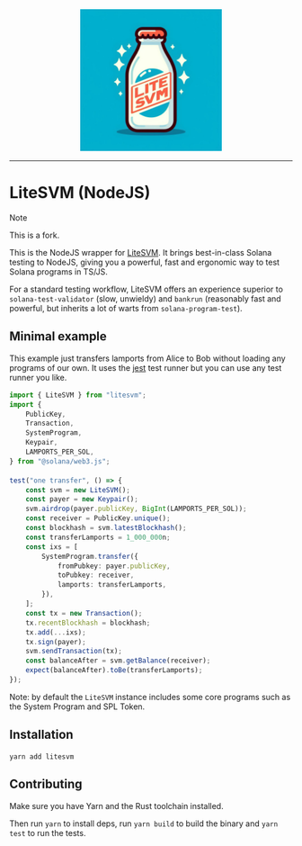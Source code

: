 <div align="center">
    <img src="https://raw.githubusercontent.com/litesvm/litesvm/master/logo.jpeg" width="50%" height="50%">
</div>

---
# LiteSVM (NodeJS)

> [!NOTE]
> This is a fork. 

This is the NodeJS wrapper for [LiteSVM](https://github.com/LiteSVM/litesvm). It brings best-in-class Solana testing
to NodeJS, giving you a powerful, fast and ergonomic way to test Solana programs in TS/JS.

For a standard testing workflow, LiteSVM offers an experience superior to `solana-test-validator` (slow, unwieldy)
and `bankrun` (reasonably fast and powerful, but inherits a lot of warts from `solana-program-test`).

## Minimal example

This example just transfers lamports from Alice to Bob without loading
any programs of our own. It uses the [jest](https://jestjs.io/)
test runner but you can use any test runner you like.

```ts
import { LiteSVM } from "litesvm";
import {
	PublicKey,
	Transaction,
	SystemProgram,
	Keypair,
	LAMPORTS_PER_SOL,
} from "@solana/web3.js";

test("one transfer", () => {
	const svm = new LiteSVM();
	const payer = new Keypair();
	svm.airdrop(payer.publicKey, BigInt(LAMPORTS_PER_SOL));
	const receiver = PublicKey.unique();
	const blockhash = svm.latestBlockhash();
	const transferLamports = 1_000_000n;
	const ixs = [
		SystemProgram.transfer({
			fromPubkey: payer.publicKey,
			toPubkey: receiver,
			lamports: transferLamports,
		}),
	];
	const tx = new Transaction();
	tx.recentBlockhash = blockhash;
	tx.add(...ixs);
	tx.sign(payer);
	svm.sendTransaction(tx);
	const balanceAfter = svm.getBalance(receiver);
	expect(balanceAfter).toBe(transferLamports);
});
```
Note: by default the `LiteSVM` instance includes some core programs such as
the System Program and SPL Token.

## Installation

```
yarn add litesvm
```

## Contributing

Make sure you have Yarn and the Rust toolchain installed.

Then run `yarn` to install deps, run `yarn build` to build the binary and `yarn test` to run the tests.
